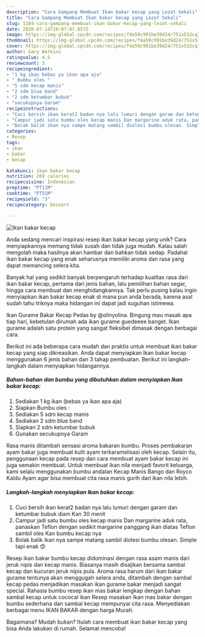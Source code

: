 ```yaml
---
description: "Cara Gampang Membuat Ikan bakar kecap yang Lezat Sekali"
title: "Cara Gampang Membuat Ikan bakar kecap yang Lezat Sekali"
slug: 1104-cara-gampang-membuat-ikan-bakar-kecap-yang-lezat-sekali
date: 2020-07-14T19:07:07.057Z
image: https://img-global.cpcdn.com/recipes/f4a59c991be39d24/751x532cq70/ikan-bakar-kecap-foto-resep-utama.jpg
thumbnail: https://img-global.cpcdn.com/recipes/f4a59c991be39d24/751x532cq70/ikan-bakar-kecap-foto-resep-utama.jpg
cover: https://img-global.cpcdn.com/recipes/f4a59c991be39d24/751x532cq70/ikan-bakar-kecap-foto-resep-utama.jpg
author: Gary Watkins
ratingvalue: 4.5
reviewcount: 3
recipeingredient:
- "1 kg ikan bebas ya ikan apa aja"
- " Bumbu oles "
- "5 sdm kecap manis"
- "2 sdm blue band"
- "2 sdm ketumbar bubuk"
- "secukupnya Garam"
recipeinstructions:
- "Cuci bersih ikan kerat2 badan nya lalu lumuri dengan garam dan ketumbar bubuk diam Kan 30 menit"
- "Campur jadi satu bumbu oles kecap manis Dan margarine aduk rata, panaskan Teflon dengan sedikit margarine panggang ikan diatas Teflon sambil oles Kan bumbu kecap nya"
- "Bolak balik ikan nya sampe matang sambil diolesi bumbu olesan. Simple tapi enak 😍"
categories:
- Resep
tags:
- ikan
- bakar
- kecap

katakunci: ikan bakar kecap 
nutrition: 269 calories
recipecuisine: Indonesian
preptime: "PT11M"
cooktime: "PT51M"
recipeyield: "3"
recipecategory: Dessert

---
```



![Ikan bakar kecap](https://img-global.cpcdn.com/recipes/f4a59c991be39d24/751x532cq70/ikan-bakar-kecap-foto-resep-utama.jpg)

Anda sedang mencari inspirasi resep ikan bakar kecap yang unik? Cara menyiapkannya memang tidak susah dan tidak juga mudah. Kalau salah mengolah maka hasilnya akan hambar dan bahkan tidak sedap. Padahal ikan bakar kecap yang enak seharusnya memiliki aroma dan rasa yang dapat memancing selera kita.

Banyak hal yang sedikit banyak berpengaruh terhadap kualitas rasa dari ikan bakar kecap, pertama dari jenis bahan, lalu pemilihan bahan segar, hingga cara membuat dan menghidangkannya. Tak perlu pusing kalau ingin menyiapkan ikan bakar kecap enak di mana pun anda berada, karena asal sudah tahu triknya maka hidangan ini dapat jadi suguhan istimewa.

Ikan Gurame Bakar Kecap Pedas by @olinyolina. Bingung mau masak apa tiap hari, kebetulan dirumah ada ikan gurame guedeeee banget. Ikan gurame adalah satu protein yang sangat fleksibel dimasak dengan berbagai cara.


Berikut ini ada beberapa cara mudah dan praktis untuk membuat ikan bakar kecap yang siap dikreasikan. Anda dapat menyiapkan Ikan bakar kecap menggunakan 6 jenis bahan dan 3 tahap pembuatan. Berikut ini langkah-langkah dalam menyiapkan hidangannya.

<!--inarticleads1-->

##### Bahan-bahan dan bumbu yang dibutuhkan dalam menyiapkan Ikan bakar kecap:

1. Sediakan 1 kg ikan (bebas ya ikan apa aja)
1. Siapkan  Bumbu oles :
1. Sediakan 5 sdm kecap manis
1. Sediakan 2 sdm blue band
1. Siapkan 2 sdm ketumbar bubuk
1. Gunakan secukupnya Garam


Rasa manis ditambah sensasi aroma bakaran bumbu. Proses pembakaran ayam bakar juga membuat kulit ayam terkaramelisasi oleh kecap. Selain itu, penggunaan kecap pada resep dan cara membuat ayam bakar kecap ini juga semakin membuat. Untuk membuat ikan nila menjadi favorit keluarga, kami selalu menggunakan bumbu andalan Kecap Manis Bango dan Royco Kaldu Ayam agar bisa membuat cita rasa manis gurih dari ikan nila lebih. 

<!--inarticleads2-->

##### Langkah-langkah menyiapkan Ikan bakar kecap:

1. Cuci bersih ikan kerat2 badan nya lalu lumuri dengan garam dan ketumbar bubuk diam Kan 30 menit
1. Campur jadi satu bumbu oles kecap manis Dan margarine aduk rata, panaskan Teflon dengan sedikit margarine panggang ikan diatas Teflon sambil oles Kan bumbu kecap nya
1. Bolak balik ikan nya sampe matang sambil diolesi bumbu olesan. Simple tapi enak 😍


Resep ikan bakar bumbu kecap didominasi dengan rasa asam manis dari jeruk nipis dan kecap manis. Biasanya masih disajikan bersama sambal kecap dan kucuran jeruk nipis pula. Aroma rasa harum dari ikan bakar gurame tentunya akan menggugah selera anda, ditambah dengan sambal kecap pedas menjadikan masakan ikan gurame bakar menjadi sangat special. Rahasia bumbu resep ikan mas bakar lengkap dengan bahan sambal kecap untuk cococal ikan Resep masakan Ikan mas bakar dengan bumbu sederhana dan sambal kecap mempunyai cita rasa. Menyediakan berbagai menu IKAN BAKAR dengan harga Murah. 

Bagaimana? Mudah bukan? Itulah cara membuat ikan bakar kecap yang bisa Anda lakukan di rumah. Selamat mencoba!
